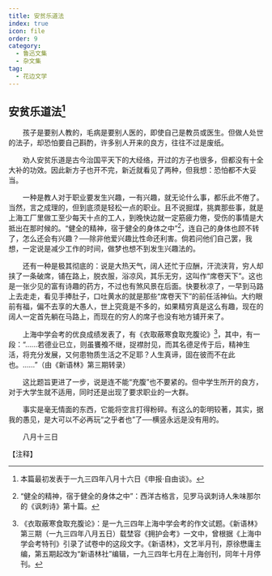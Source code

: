 ```yaml
---
title: 安贫乐道法
index: true
icon: file
order: 9
category:
  - 鲁迅文集
  - 杂文集
tag:  
  - 花边文学
---
```


## 安贫乐道法[^①]

　　孩子是要别人教的，毛病是要别人医的，即使自己是教员或医生。但做人处世的法子，却恐怕要自己斟酌，许多别人开来的良方，往往不过是废纸。

　　劝人安贫乐道是古今治国平天下的大经络，开过的方子也很多，但都没有十全大补的功效。因此新方子也开不完，新近就看见了两种，但我想：恐怕都不大妥当。

　　一种是教人对于职业要发生兴趣，一有兴趣，就无论什么事，都乐此不倦了。当然，言之成理的，但到底须是轻松一点的职业。且不说掘煤，挑粪那些事，就是上海工厂里做工至少每天十点的工人，到晚快边就一定筋疲力倦，受伤的事情是大抵出在那时候的。“健全的精神，宿于健全的身体之中”[^②]，连自己的身体也顾不转了，怎么还会有兴趣？──除非他爱兴趣比性命还利害。倘若问他们自己罢，我想，一定说是减少工作的时间，做梦也想不到发生兴趣法的。

　　还有一种是极其彻底的：说是大热天气，阔人还忙于应酬，汗流浃背，穷人却挟了一条破席，铺在路上，脱衣服，浴凉风，其乐无穷，这叫作“席卷天下”。这也是一张少见的富有诗趣的药方，不过也有煞风景在后面。快要秋凉了，一早到马路上去走走，看见手捧肚子，口吐黄水的就是那些“席卷天下”的前任活神仙。大约眼前有福，偏不去享的大愚人，世上究竟是不多的，如果精穷真是这么有趣，现在的阔人一定首先躺在马路上，而现在的穷人的席子也没有地方铺开来了。

　　上海中学会考的优良成绩发表了，有《衣取蔽寒食取充腹论》[^③]，其中，有一段：“……若德业已立，则虽饔飧不继，捉襟肘见，而其名德足传于后，精神生活，将充分发展，又何患物质生活之不足耶？人生真谛，固在彼而不在此也。……”（由《新语林》第三期转录）

　　这比题旨更进了一步，说是连不能“充腹”也不要紧的。但中学生所开的良方，对于大学生就不适用，同时还是出现了要求职业的一大群。

　　事实是毫无情面的东西，它能将空言打得粉碎。有这么的彰明较著，其实，据我的愚见，是大可以不必再玩“之乎者也”了──横竖永远是没有用的。

　　八月十三日

【注释】

[^①]:本篇最初发表于一九三四年八月十六日《申报·自由谈》。

[^②]:“健全的精神，宿于健全的身体之中”：西洋古格言，见罗马讽刺诗人朱味那尔的《讽刺诗》第十篇。

[^③]:《衣取蔽寒食取充腹论》：是一九三四年上海中学会考的作文试题。《新语林》第三期（一九三四年八月五日）载埜容《拥护会考》一文中，曾根据《上海中学会考特刊》引录了试卷中的这段文字。《新语林》，文艺半月刊，原徐懋庸主编，第五期起改为“新语林社”编辑，一九三四年七月在上海创刊，同年十月停刊。
